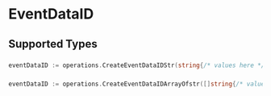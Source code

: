 # EventDataID


## Supported Types

### 

```go
eventDataID := operations.CreateEventDataIDStr(string{/* values here */})
```

### 

```go
eventDataID := operations.CreateEventDataIDArrayOfstr([]string{/* values here */})
```

